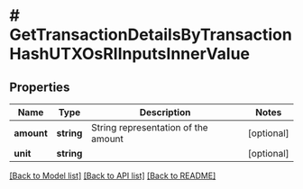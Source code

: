 # # GetTransactionDetailsByTransactionHashUTXOsRIInputsInnerValue

## Properties

Name | Type | Description | Notes
------------ | ------------- | ------------- | -------------
**amount** | **string** | String representation of the amount | [optional]
**unit** | **string** |  | [optional]

[[Back to Model list]](../../README.md#models) [[Back to API list]](../../README.md#endpoints) [[Back to README]](../../README.md)
